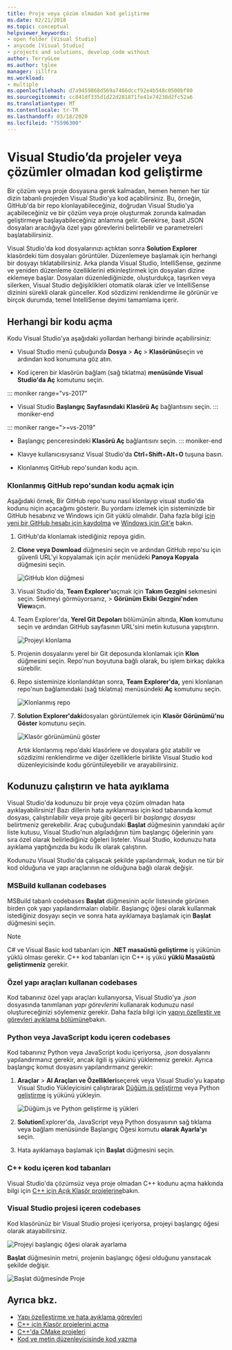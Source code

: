 ```yaml
---
title: Proje veya çözüm olmadan kod geliştirme
ms.date: 02/21/2018
ms.topic: conceptual
helpviewer_keywords:
- open folder [Visual Studio]
- anycode [Visual Studio]
- projects and solutions, develop code without
author: TerryGLee
ms.author: tglee
manager: jillfra
ms.workload:
- multiple
ms.openlocfilehash: d7a9459868d569a7466dccf92e4b548c0500bf80
ms.sourcegitcommit: cc841df335d1d22d281871fe41e74238d2fc52a6
ms.translationtype: MT
ms.contentlocale: tr-TR
ms.lasthandoff: 03/18/2020
ms.locfileid: "75596300"
---
```

# <a name="develop-code-in-visual-studio-without-projects-or-solutions"></a>Visual Studio’da projeler veya çözümler olmadan kod geliştirme

Bir çözüm veya proje dosyasına gerek kalmadan, hemen hemen her tür dizin tabanlı projeden Visual Studio'ya kod açabilirsiniz. Bu, örneğin, GitHub'da bir repo klonlayabileceğiniz, doğrudan Visual Studio'ya açabileceğiniz ve bir çözüm veya proje oluşturmak zorunda kalmadan geliştirmeye başlayabileceğiniz anlamına gelir. Gerekirse, basit JSON dosyaları aracılığıyla özel yapı görevlerini belirtebilir ve parametreleri başlatabilirsiniz.

Visual Studio'da kod dosyalarınızı açtıktan sonra **Solution Explorer** klasördeki tüm dosyaları görüntüler. Düzenlemeye başlamak için herhangi bir dosyayı tıklatabilirsiniz. Arka planda Visual Studio, IntelliSense, gezinme ve yeniden düzenleme özelliklerini etkinleştirmek için dosyaları dizine eklemeye başlar. Dosyaları düzenlediğinizde, oluşturdukça, taşırken veya silerken, Visual Studio değişiklikleri otomatik olarak izler ve IntelliSense dizinini sürekli olarak günceller. Kod sözdizimi renklendirme ile görünür ve birçok durumda, temel IntelliSense deyimi tamamlama içerir.

## <a name="open-any-code"></a>Herhangi bir kodu açma

Kodu Visual Studio'ya aşağıdaki yollardan herhangi birinde açabilirsiniz:

- Visual Studio menü çubuğunda **Dosya** > **Aç** > **Klasörünü**seçin ve ardından kod konumuna göz atın.

- Kod içeren bir klasörün bağlam (sağ tıklatma) **menüsünde Visual Studio'da Aç** komutunu seçin.

::: moniker range="vs-2017"
- Visual Studio **Başlangıç Sayfasındaki** **Klasörü Aç** bağlantısını seçin.
::: moniker-end

::: moniker range=">=vs-2019"
- Başlangıç penceresindeki **Klasörü Aç** bağlantısını seçin.
::: moniker-end

- Klavye kullanıcısıysanız Visual Studio'da **Ctrl**+**Shift**+**Alt**+**O** tuşuna basın.

- Klonlanmış GitHub repo'sundan kodu açın.

### <a name="to-open-code-from-a-cloned-github-repo"></a>Klonlanmış GitHub repo'sundan kodu açmak için

Aşağıdaki örnek, Bir GitHub repo'sunu nasıl klonlayıp visual studio'da kodunu niçin açacağımı gösterir. Bu yordamı izlemek için sisteminizde bir GitHub hesabınız ve Windows için Git yüklü olmalıdır. Daha fazla bilgi [için yeni bir GitHub hesabı için kaydolma](https://help.github.com/articles/signing-up-for-a-new-github-account/) ve [Windows için Git'e](https://git-for-windows.github.io/) bakın.

1. GitHub'da klonlamak istediğiniz repoya gidin.

1. **Clone veya Download** düğmesini seçin ve ardından GitHub repo'su için güvenli URL'yi kopyalamak için açılır menüdeki **Panoya Kopyala** düğmesini seçin.

   ![GitHub klon düğmesi](./media/VSIDE_Code_Clone.png)

1. Visual Studio'da, **Team Explorer'ı**açmak için **Takım Gezgini** sekmesini seçin. Sekmeyi görmüyorsanız, > **Görünüm Ekibi Gezgini'nden** **View**açın.

1. Team Explorer'da, **Yerel Git Depoları** bölümünün altında, **Klon** komutunu seçin ve ardından GitHub sayfasının URL'sini metin kutusuna yapıştırın.

   ![Projeyi klonlama](./media/VSIDE_Code_Clone2.png)

1. Projenin dosyalarını yerel bir Git deposunda klonlamak için **Klon** düğmesini seçin. Repo'nun boyutuna bağlı olarak, bu işlem birkaç dakika sürebilir.

1. Repo sisteminize klonlandıktan sonra, **Team Explorer'da,** yeni klonlanan repo'nun bağlamındaki (sağ tıklatma) menüsündeki **Aç** komutunu seçin.

   ![Klonlanmış repo](./media/VSIDE_Code_Clone3.png)

1. **Solution Explorer'daki**dosyaları görüntülemek için **Klasör Görünümü'nu Göster** komutunu seçin.

   ![Klasör görünümünü göster](./media/VSIDE_Code_Clone3_show.png)

   Artık klonlanmış repo'daki klasörlere ve dosyalara göz atabilir ve sözdizimi renklendirme ve diğer özelliklerle birlikte Visual Studio kod düzenleyicisinde kodu görüntüleyebilir ve arayabilirsiniz.

## <a name="run-and-debug-your-code"></a>Kodunuzu çalıştırın ve hata ayıklama

Visual Studio'da kodunuzu bir proje veya çözüm olmadan hata ayıklayabilirsiniz! Bazı dillerin hata ayıklanması için kod tabanında komut dosyası, çalıştırılabilir veya proje gibi geçerli bir *başlangıç dosyası* belirtmeniz gerekebilir. Araç çubuğundaki **Başlat** düğmesinin yanındaki açılır liste kutusu, Visual Studio'nun algıladığının tüm başlangıç öğelerinin yanı sıra özel olarak belirlediğiniz öğeleri listeler. Visual Studio, kodunuzu hata ayıklama yaptığınızda bu kodu ilk olarak çalıştırın.

Kodunuzu Visual Studio'da çalışacak şekilde yapılandırmak, kodun ne tür bir kod olduğuna ve yapı araçlarının ne olduğuna bağlı olarak değişir.

### <a name="codebases-that-use-msbuild"></a>MSBuild kullanan codebases

MSBuild tabanlı codebases **Başlat** düğmesinin açılır listesinde görünen birden çok yapı yapılandırmaları olabilir. Başlangıç öğesi olarak kullanmak istediğiniz dosyayı seçin ve sonra hata ayıklamaya başlamak için **Başlat** düğmesini seçin.

> [!NOTE]
> C# ve Visual Basic kod tabanları için **.NET masaüstü geliştirme** iş yükünün yüklü olması gerekir. C++ kod tabanları için C++ iş yükü **yüklü Masaüstü geliştirmeniz** gerekir.

### <a name="codebases-that-use-custom-build-tools"></a>Özel yapı araçları kullanan codebases

Kod tabanınız özel yapı araçları kullanıyorsa, Visual Studio'ya *.json* dosyasında tanımlanan *yapı görevlerini* kullanarak kodunuzu nasıl oluştureceğinizi söylemeniz gerekir. Daha fazla bilgi için [yapıyı özelleştir ve görevleri ayıklama bölümüne](../ide/customize-build-and-debug-tasks-in-visual-studio.md)bakın.

### <a name="codebases-that-contain-python-or-javascript-code"></a>Python veya JavaScript kodu içeren codebases

Kod tabanınız Python veya JavaScript kodu içeriyorsa, *.json* dosyalarını yapılandırmanız gerekir, ancak ilgili iş yükünü yüklemeniz gerekir. Ayrıca başlangıç komut dosyasını yapılandırmanız gerekir:

1. **Araçlar** > **Al Araçları ve Özellikleri**seçerek veya Visual Studio'yu kapatıp Visual Studio Yükleyicisini çalıştırarak [Düğüm.js geliştirme](https://visualstudio.microsoft.com/vs/node-js/) veya Python [geliştirme](https://visualstudio.microsoft.com/vs/python/) iş yükünü yükleyin.

   ![Düğüm.js ve Python geliştirme iş yükleri](media/python_nodejs_workloads.png)

1. **Solution**Explorer'da, JavaScript veya Python dosyasının sağ tıklama veya bağlam menüsünde Başlangıç Öğesi komutu **olarak Ayarla'yı** seçin.

1. Hata ayıklamaya başlamak için **Başlat** düğmesini seçin.

### <a name="codebases-that-contain-c-code"></a>C++ kodu içeren kod tabanları

Visual Studio'da çözümsüz veya proje olmadan C++ kodunu açma hakkında bilgi için [C++ için Açık Klasör projelerine](/cpp/build/open-folder-projects-cpp)bakın.

### <a name="codebases-that-contain-a-visual-studio-project"></a>Visual Studio projesi içeren codebases

Kod klasörünüz bir Visual Studio projesi içeriyorsa, projeyi başlangıç öğesi olarak atayabilirsiniz.

![Projeyi başlangıç öğesi olarak ayarlama](media/customize-set-project-as-startup-item.png)

**Başlat** düğmesinin metni, projenin başlangıç öğesi olduğunu yansıtacak şekilde değişir.

![Başlat düğmesinde Proje](media/customize-start-button-project.png)

## <a name="see-also"></a>Ayrıca bkz.

- [Yapı özelleştirme ve hata ayıklama görevleri](../ide/customize-build-and-debug-tasks-in-visual-studio.md)
- [C++ için Klasör projelerini açma](/cpp/build/open-folder-projects-cpp)
- [C++'da CMake projeleri](/cpp/build/cmake-projects-in-visual-studio)
- [Kod ve metin düzenleyicisinde kod yazma](../ide/writing-code-in-the-code-and-text-editor.md)
